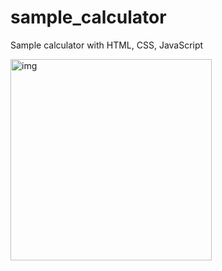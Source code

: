 # sample_calculator

Sample calculator with HTML, CSS, JavaScript

<img width="322" alt="img" src="https://github.com/JohnnyLouisTech/sample_calculator/assets/29494723/9247a726-b4eb-40cd-b1ac-d79f3d0fe941">
